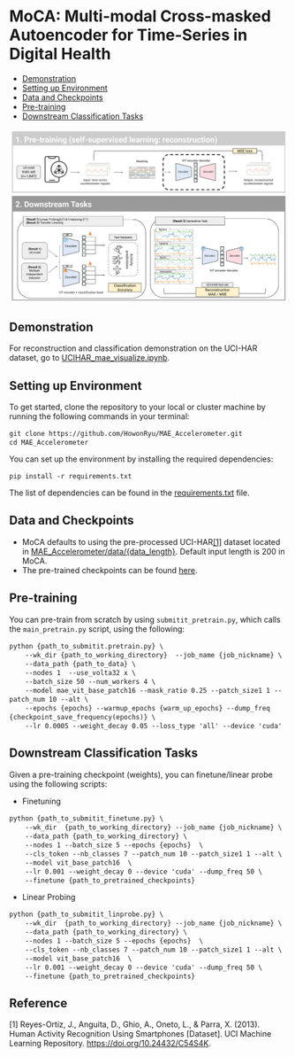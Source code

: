 # MoCA: Multi-modal Cross-masked Autoencoder for Time-Series in Digital Health
- [Demonstration](#Demonstration)
- [Setting up Environment](#Setting-up-Environment)
- [Data and Checkpoints](#Data-and-Checkpoints)
- [Pre-training](#Pre-training)
- [Downstream Classification Tasks](#Downstream-Classification-Tasks)

![Analysis Pipeline](plot/figure1.png)


## Demonstration
For reconstruction and classification demonstration on the UCI-HAR dataset, go to [UCIHAR_mae_visualize.ipynb](https://github.com/HowonRyu/MoCA/blob/main/UCIHAR_mae_visualize.ipynb).


  
## Setting up Environment
To get started, clone the repository to your local or cluster machine by running the following commands in your terminal:
```
git clone https://github.com/HowonRyu/MAE_Accelerometer.git
cd MAE_Accelerometer
```
You can set up the environment by installing the required dependencies:
```
pip install -r requirements.txt
```
The list of dependencies can be found in the [requirements.txt](https://github.com/HowonRyu/MoCA/blob/main/requirements.txt) file.

## Data and Checkpoints
- MoCA defaults to using the pre-processed UCI-HAR[[1]](#1) dataset located in [MAE_Accelerometer/data/{data_length}](https://github.com/HowonRyu/MoCA/tree/main/data). Default input length is 200 in MoCA.
- The pre-trained checkpoints can be found [here](https://drive.google.com/drive/folders/1cpO-E7pAH_YYzzE8QlQGr6zv7zyEXknH?usp=drive_link).


## Pre-training
You can pre-train from scratch by using `submitit_pretrain.py`, which calls the `main_pretrain.py` script, using the following:


```
python {path_to_submitit.pretrain.py} \
	--wk_dir {path_to_working_directory}  --job_name {job_nickname} \
	--data_path {path_to_data} \
	--nodes 1  --use_volta32 x \
	--batch_size 50 --num_workers 4 \
	--model mae_vit_base_patch16 --mask_ratio 0.25 --patch_size1 1 --patch_num 10 --alt \
	--epochs {epochs} --warmup_epochs {warm_up_epochs} --dump_freq {checkpoint_save_frequency(epochs)} \
	--lr 0.0005 --weight_decay 0.05 --loss_type 'all' --device 'cuda'
```



## Downstream Classification Tasks
Given a pre-training checkpoint (weights), you can finetune/linear probe using the following scripts:

- Finetuning
```
python {path_to_submitit_finetune.py} \
    --wk_dir  {path_to_working_directory} --job_name {job_nickname} \
    --data_path {path_to_working_directory} \
    --nodes 1 --batch_size 5 --epochs {epochs}  \
    --cls_token --nb_classes 7 --patch_num 10 --patch_size1 1 --alt \
    --model vit_base_patch16  \
    --lr 0.001 --weight_decay 0 --device 'cuda' --dump_freq 50 \
    --finetune {path_to_pretrained_checkpoints} 
```

- Linear Probing
```
python {path_to_submitit_linprobe.py} \
    --wk_dir  {path_to_working_directory} --job_name {job_nickname} \
    --data_path {path_to_working_directory} \
    --nodes 1 --batch_size 5 --epochs {epochs}  \
    --cls_token --nb_classes 7 --patch_num 10 --patch_size1 1 --alt \
    --model vit_base_patch16  \
    --lr 0.001 --weight_decay 0 --device 'cuda' --dump_freq 50 \
    --finetune {path_to_pretrained_checkpoints} 
```



## Reference
<a id="1">[1]</a> Reyes-Ortiz, J., Anguita, D., Ghio, A., Oneto, L., & Parra, X. (2013). Human Activity Recognition Using Smartphones [Dataset]. UCI Machine Learning Repository. https://doi.org/10.24432/C54S4K.

